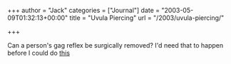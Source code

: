 +++
author = "Jack"
categories = ["Journal"]
date = "2003-05-09T01:32:13+00:00"
title = "Uvula Piercing"
url = "/2003/uvula-piercing/"

+++

Can a person's gag reflex be surgically removed? I'd need that to happen before I could do [this][1]

 [1]: http://www.bmezine.com/pierce/11-surface/uvula1.html